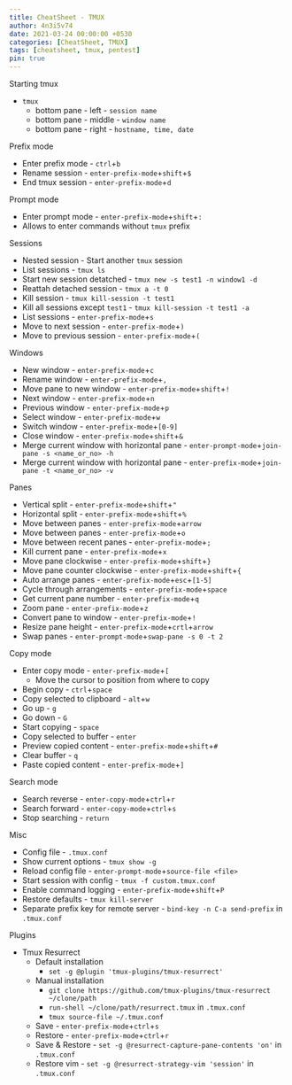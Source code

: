 ```yaml
---
title: CheatSheet - TMUX
author: 4n3i5v74
date: 2021-03-24 00:00:00 +0530
categories: [CheatSheet, TMUX]
tags: [cheatsheet, tmux, pentest]
pin: true
---
```



Starting tmux
- `tmux`
  - bottom pane - left - `session name`
  - bottom pane - middle - `window name`
  - bottom pane - right - `hostname, time, date`

Prefix mode
- Enter prefix mode - `ctrl`+`b`
- Rename session - `enter-prefix-mode`+`shift`+`$`
- End tmux session - `enter-prefix-mode`+`d`

Prompt mode
- Enter prompt mode - `enter-prefix-mode`+`shift`+`:`
- Allows to enter commands without `tmux` prefix

Sessions
- Nested session - Start another `tmux` session
- List sessions - `tmux ls`
- Start new session detatched - `tmux new -s test1 -n window1 -d`
- Reattah detached session - `tmux a -t 0`
- Kill session - `tmux kill-session -t test1`
- Kill all sessions except `test1` - `tmux kill-session -t test1 -a`
- List sessions - `enter-prefix-mode`+`s`
- Move to next session - `enter-prefix-mode`+`)`
- Move to previous session - `enter-prefix-mode`+`(`

Windows
- New window - `enter-prefix-mode`+`c`
- Rename window - `enter-prefix-mode`+`,`
- Move pane to new window - `enter-prefix-mode`+`shift`+`!`
- Next window - `enter-prefix-mode`+`n`
- Previous window - `enter-prefix-mode`+`p`
- Select window - `enter-prefix-mode`+`w`
- Switch window - `enter-prefix-mode`+`[0-9]`
- Close window - `enter-prefix-mode`+`shift`+`&`
- Merge current window with horizontal pane - `enter-prompt-mode`+`join-pane -s <name_or_no> -h`
- Merge current window with horizontal pane - `enter-prefix-mode`+`join-pane -t <name_or_no> -v`

Panes
- Vertical split - `enter-prefix-mode`+`shift`+`"`
- Horizontal split - `enter-prefix-mode`+`shift`+`%`
- Move between panes - `enter-prefix-mode`+`arrow`
- Move between panes - `enter-prefix-mode`+`o`
- Move between recent panes - `enter-prefix-mode`+`;`
- Kill current pane - `enter-prefix-mode`+`x`
- Move pane clockwise - `enter-prefix-mode`+`shift`+`}`
- Move pane counter clockwise - `enter-prefix-mode`+`shift`+`{`
- Auto arrange panes - `enter-prefix-mode`+`esc`+`[1-5]`
- Cycle through arrangements - `enter-prefix-mode`+`space`
- Get current pane number - `enter-prefix-mode`+`q`
- Zoom pane - `enter-prefix-mode`+`z`
- Convert pane to window - `enter-prefix-mode`+`!`
- Resize pane height - `enter-prefix-mode`+`crtl`+`arrow`
- Swap panes - `enter-prompt-mode`+`swap-pane -s 0 -t 2`

Copy mode
- Enter copy mode - `enter-prefix-mode`+`[`
  - Move the cursor to position from where to copy
- Begin copy - `ctrl`+`space`
- Copy selected to clipboard - `alt`+`w`
- Go up - `g`
- Go down - `G`
- Start copying - `space`
- Copy selected to buffer - `enter`
- Preview copied content - `enter-prefix-mode`+`shift`+`#`
- Clear buffer - `q`
- Paste copied content - `enter-prefix-mode`+`]`

Search mode
- Search reverse - `enter-copy-mode`+`ctrl`+`r`
- Search forward - `enter-copy-mode`+`ctrl`+`s`
- Stop searching - `return`

Misc
- Config file - `.tmux.conf`
- Show current options - `tmux show -g`
- Reload config file - `enter-prompt-mode`+`source-file <file>`
- Start session with config - `tmux -f custom.tmux.conf`
- Enable command logging - `enter-prefix-mode`+`shift`+`P`
- Restore defaults - `tmux kill-server`
- Separate prefix key for remote server - `bind-key -n C-a send-prefix` in `.tmux.conf`

Plugins
- Tmux Resurrect
  - Default installation
    - `set -g @plugin 'tmux-plugins/tmux-resurrect'`
  - Manual installation
    - `git clone https://github.com/tmux-plugins/tmux-resurrect ~/clone/path`
    - `run-shell ~/clone/path/resurrect.tmux` in `.tmux.conf`
    - `tmux source-file ~/.tmux.conf`
  - Save - `enter-prefix-mode`+`ctrl`+`s`
  - Restore - `enter-prefix-mode`+`ctrl`+`r`
  - Save & Restore - `set -g @resurrect-capture-pane-contents 'on'` in `.tmux.conf`
  - Restore vim - `set -g @resurrect-strategy-vim 'session'` in `.tmux.conf`

